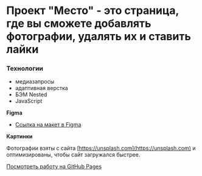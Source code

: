 # Проект "Место" - это страница, где вы сможете добавлять фотографии, удалять их и ставить лайки

### Технологии

* медиазапросы
* адаптивная верстка
* БЭМ Nested
* JavaScript

**Figma**

* [Ссылка на макет в Figma](https://www.figma.com/file/2cn9N9jSkmxD84oJik7xL7/JavaScript.-Sprint-4?node-id=0%3A1)

**Картинки**

Фотографии взяты с сайта [https://unsplash.com](https://unsplash.com) и оптимизированы, чтобы сайт загружался быстрее.

[Посмотреть работу на GitHub Pages](https://sergeykirintsev.github.io/mesto/index.html)
